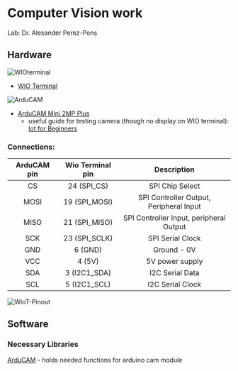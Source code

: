 # Computer Vision work


Lab: Dr. Alexander Perez-Pons


## Hardware

![WIOterminal](https://github.com/IGS1I/CpVision/blob/main/assets/wioterminal.jpg)
- [WIO Terminal](https://www.seeedstudio.com/Wio-Terminal-p-4509.html?srsltid=AfmBOoqlsYPOXHmt8u4R_lsj4-dBKGeljw8-h1VOl-1gI1Tt1RUw03Ns)

![ArduCAM](https://github.com/IGS1I/CpVision/blob/main/assets/ArduCAM.jpg)
- [ArduCAM Mini 2MP Plus](https://www.arducam.com/arducam-2mp-spi-camera-b0067-arduino.html)
    - useful guide for testing camera (though no display on WIO terminal): [Iot for Beginners](https://github.com/microsoft/IoT-For-Beginners/blob/main/4-manufacturing/lessons/2-check-fruit-from-device/wio-terminal-camera.md)


### Connections:

| ArduCAM pin | Wio Terminal pin | Description |
|:-----------:|:---------------: |:----------: |
|CS	| 24 (SPI_CS)| SPI Chip Select |
|MOSI| 19 (SPI_MOSI) | SPI Controller Output, Peripheral Input
|MISO| 21 (SPI_MISO) | SPI Controller Input, peripheral Output
|SCK | 23 (SPI_SCLK) | SPI Serial Clock
|GND | 6 (GND) | Ground - 0V
|VCC | 4 (5V) | 5V power supply
|SDA | 3 (I2C1_SDA) | I2C Serial Data
|SCL | 5 (I2C1_SCL)	| I2C Serial Clock
![WioT-Pinout](https://github.com/user-attachments/assets/94fc2df9-f9b1-472f-a142-94c75ece8baa)

## Software

### Necessary Libraries
[ArduCAM](https://github.com/ArduCAM/Arduino/tree/master/ArduCAM) - holds needed functions for arduino cam module